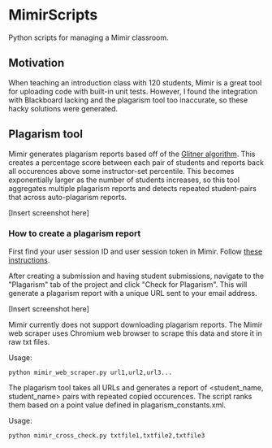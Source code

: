 # MimirScripts

Python scripts for managing a Mimir classroom.

## Motivation

When teaching an introduction class with 120 students, Mimir is a great tool for uploading code with built-in unit tests. However, I found the integration with Blackboard lacking and the plagarism tool too inaccurate, so these hacky solutions were generated.

## Plagarism tool

Mimir generates plagarism reports based off of the [Glitner algorithm](https://www.mimirhq.com/classroom/plagiarism-detection). This creates a percentage score between each pair of students and reports back all occurences above some instructor-set percentile. This becomes exponentially larger as the number of students increases, so this tool aggregates multiple plagarism reports and detects repeated student-pairs that across auto-plagarism reports.

[Insert screenshot here]

### How to create a plagarism report

First find your user session ID and user session token in Mimir. Follow [these instructions](https://support.google.com/chrome/answer/95647?co=GENIE.Platform%3DDesktop&hl=en).

After creating a submission and having student submissions, navigate to the "Plagarism" tab of the project and click "Check for Plagarism". This will generate a plagarism report with a unique URL sent to your email address. 

[Insert screenshot here]

Mimir currently does not support downloading plagarism reports. The Mimir web scraper uses Chromium web browser to scrape this data and store it in raw txt files.

Usage:
``` 
python mimir_web_scraper.py url1,url2,url3...
```

The plagarism tool takes all URLs and generates a report of <student_name, student_name> pairs with repeated copied occurences. The script ranks them based on a point value defined in plagarism_constants.xml.

Usage:
```
python mimir_cross_check.py txtfile1,txtfile2,txtfile3
``` 
